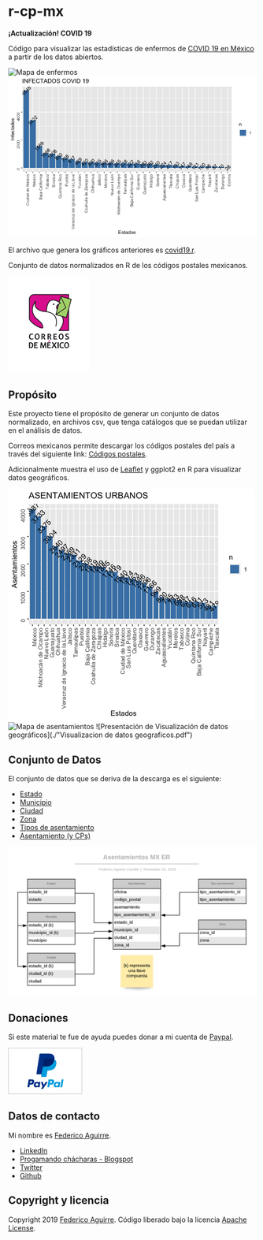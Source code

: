 # r-cp-mx

**¡Actualización! COVID 19**

Código para visualizar las estadísticas de enfermos de [COVID 19 en México](https://datos.gob.mx/busca/dataset/informacion-referente-a-casos-covid-19-en-mexico) a partir de los datos abiertos.

![Mapa de enfermos](./img/covid19.png)
![Enfermos](./img/infectados.png)

El archivo que genera los gráficos anteriores es [covid19.r](./covid19.r).


Conjunto de datos normalizados en R de los códigos postales mexicanos.

![Correos mexicanos](./img/cm.png)


## Propósito

Este proyecto tiene el propósito de generar un conjunto de datos normalizado,
en archivos csv, que tenga catálogos que se puedan utilizar en el análisis de datos.

Correos mexicanos permite descargar los códigos postales del país a través
del siguiente link: [Códigos postales](https://www.correosdemexico.gob.mx/SSLServicios/ConsultaCP/CodigoPostal_Exportar.aspx).

Adicionalmente muestra el uso de [Leaflet](https://leafletjs.com/) y ggplot2 en R para visualizar datos geográficos.

![Asentamientos urbanos](./img/urbanos.png)
![Mapa de asentamientos](./img/mx-asentamientos.png)
![Presentación de Visualización de datos geográficos](./"Visualizacion de datos geograficos.pdf")

## Conjunto de Datos

El conjunto de datos que se deriva de la descarga es el siguiente:

  - [Estado](./cp-db/estado.csv)
  - [Municipio](./cp-db/municipio.csv)
  - [Ciudad](./cp-db/ciudad.csv)
  - [Zona](./cp-db/zona.csv)
  - [Tipos de asentamiento](./cp-db/tipo_asentamiento.csv)
  - [Asentamiento (y CPs)](./cp-db/asentamiento.csv)

![Asentamientos MX ER](./img/asentamientos-mx-er.png)


## Donaciones

Si este material te fue de ayuda puedes donar a mi cuenta de [Paypal](https://paypal.me/FAguirreCardiel).

![Paypal](./img/paypal_74x46.jpg)


## Datos de contacto

Mi nombre es [Federico Aguirre](mailto:federico.aguirre.cardiel@gmail.com).

  - [LinkedIn](https://www.linkedin.com/in/federicoaguirrec)
  - [Progamando chácharas - Blogspot](http://programandochacharas.blogspot.com/)
  - [Twitter](https://twitter.com/FAguirreCardiel)
  - [Github](https://github.com/FedericoAguirre/)


## Copyright y licencia

Copyright 2019 [Federico Aguirre](https://www.linkedin.com/in/federicoaguirrec/).
Código liberado bajo la licencia [Apache License](./LICENSE).
